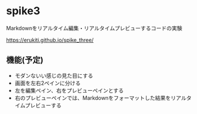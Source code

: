 spike3
======

Markdownをリアルタイム編集・リアルタイムプレビューするコードの実験

https://erukiti.github.io/spike_three/

機能(予定)
----------

* モダンないい感じの見た目にする
* 画面を左右2ペインに分ける
* 左を編集ペイン、右をプレビューペインとする
* 右のプレビューペインでは、Markdownをフォーマットした結果をリアルタイムプレビューする
